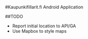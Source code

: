 #Kaupunkifillarit.fi Android Application

##TODO

* Report initial location to API/GA
* Use Mapbox to style maps